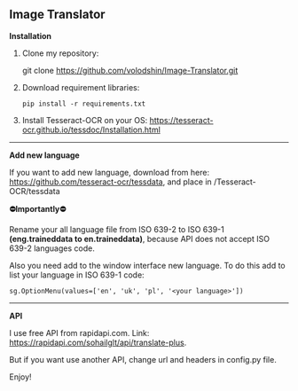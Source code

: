    ## Image Translator
   **Installation**
 1. Clone my repository:
 

    git clone https://github.com/volodshin/Image-Translator.git

 2. Download requirement libraries:


 

    `pip install -r requirements.txt`
  3. Install Tesseract-OCR on your OS: https://tesseract-ocr.github.io/tessdoc/Installation.html

****
**Add new language**

 If you want to add new language, download from here: https://github.com/tesseract-ocr/tessdata,
 and place in /Tesseract-OCR/tessdata
 
**⛔Importantly⛔**

Rename your all language file from ISO 639-2 to ISO 639-1 **(eng.traineddata to en.traineddata)**, because API does not accept ISO 639-2 languages code.

Also you need add to the window interface new language. 
To do this add to list your language in ISO 639-1 code:

    sg.OptionMenu(values=['en', 'uk', 'pl', '<your language>'])
   *****
  **API**

I use free API from rapidapi.com. 
Link: https://rapidapi.com/sohailglt/api/translate-plus.

But if you want use another API, change url and headers in config.py file. 

Enjoy!